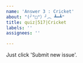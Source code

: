 ```yaml
---
name: 'Answer 3 : Cricket'
about: "(╯°□°）╯︵ ┻━┻"
title: quiz|517|Cricket
labels: ''
assignees: ''

---
```


Just click 'Submit new issue'.

